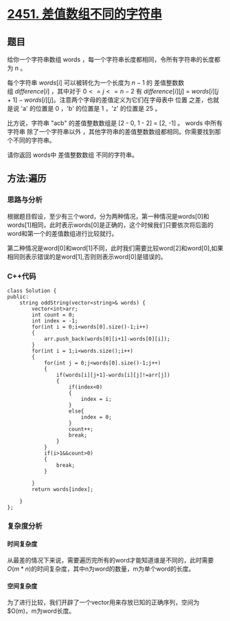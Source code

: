 # [2451. 差值数组不同的字符串](https://leetcode.cn/problems/odd-string-difference/)

## 题目

给你一个字符串数组 words ，每一个字符串长度都相同，令所有字符串的长度都为 n 。

每个字符串 $words[i]$ 可以被转化为一个长度为 $n - 1$ 的 差值整数数组 $difference[i]$ ，其中对于 $0 <= j <= n - 2$ 有 $difference[i][j]$ = $words[i][j+1] - words[i][j] $。注意两个字母的差值定义为它们在字母表中 位置 之差，也就是说 'a' 的位置是 0 ，'b' 的位置是 1 ，'z' 的位置是 25 。

比方说，字符串 "acb" 的差值整数数组是 [2 - 0, 1 - 2] = [2, -1] 。
words 中所有字符串 除了一个字符串以外 ，其他字符串的差值整数数组都相同。你需要找到那个不同的字符串。

请你返回 words中 差值整数数组 不同的字符串。

## 方法:遍历

### 思路与分析

根据题目假设，至少有三个word，分为两种情况，第一种情况是words[0]和words[1]相同，此时表示words[0]是正确的，这个时候我们只要依次将后面的word和第一个的差值数组进行比较就行。

第二种情况是word[0]和word[1]不同，此时我们需要比较word[2]和word[0],如果相同则表示错误的是word[1],否则则表示word[0]是错误的。

### C++代码

~~~
class Solution {
public:
    string oddString(vector<string>& words) {
        vector<int>arr;
        int count = 0;
        int index = -1;
        for(int i = 0;i<words[0].size()-1;i++)
        {
            arr.push_back(words[0][i+1]-words[0][i]);
        }
        for(int i = 1;i<words.size();i++)
        {
            for(int j = 0;j<words[0].size()-1;j++)
            {
                if(words[i][j+1]-words[i][j]!=arr[j])
                {
                    if(index<0)
                    {
                        index = i;
                    }
                    else{
                        index = 0;
                    }
                    count++;
                    break;
                }
            }
            if(i>1&&count>0)
            {
                break;
            }
           
        }
        return words[index];
        
    }
};
~~~

### 复杂度分析

#### 时间复杂度

从最差的情况下来说，需要遍历完所有的word才能知道谁是不同的，此时需要$O(m*n)$的时间复杂度，其中n为word的数量，m为单个word的长度。

#### 空间复杂度

为了进行比较，我们开辟了一个vector用来存放已知的正确序列，空间为$O(m)，m为word长度。